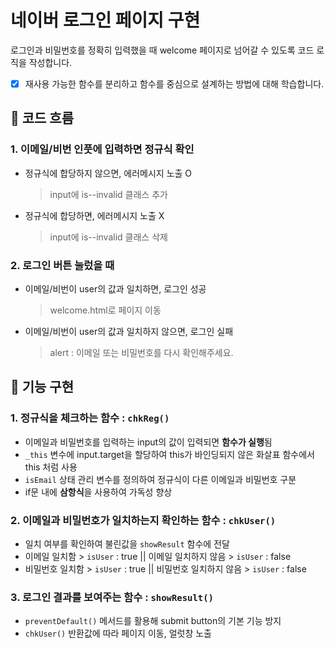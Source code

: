 # 네이버 로그인 페이지 구현

로그인과 비밀번호를 정확히 입력했을 때 welcome 페이지로 넘어갈 수 있도록 코드 로직을 작성합니다.

- [x] 재사용 가능한 함수를 분리하고 함수를 중심으로 설계하는 방법에 대해 학습합니다.


## 📌 코드 흐름

### 1. 이메일/비번 인풋에 입력하면 정규식 확인

- 정규식에 합당하지 않으면,
  에러메시지 노출 O
  > input에 is--invalid 클래스 추가
- 정규식에 합당하면, 에러메시지 노출 X
  > input에 is--invalid 클래스 삭제

### 2. 로그인 버튼 눌렀을 때

- 이메일/비번이 user의 값과 일치하면,
  로그인 성공
  > welcome.html로 페이지 이동
- 이메일/비번이 user의 값과 일치하지 않으면,
  로그인 실패
  > alert : 이메일 또는 비밀번호를 다시 확인해주세요.


## 📌 기능 구현

### 1. 정규식을 체크하는 함수 : `chkReg()`

- 이메일과 비밀번호를 입력하는 input의 값이 입력되면 **함수가 실행**됨
- `_this` 변수에 input.target을 할당하여 this가 바인딩되지 않은 화살표 함수에서 this 처럼 사용
- `isEmail` 상태 관리 변수를 정의하여 정규식이 다른 이메일과 비밀번호 구분
- if문 내에 **삼항식**을 사용하여 가독성 향상

### 2. 이메일과 비밀번호가 일치하는지 확인하는 함수 : `chkUser()`

- 일치 여부를 확인하여 불린값을 `showResult` 함수에 전달
- 이메일 일치함 > `isUser` : true || 이메일 일치하지 않음 > `isUser` : false
- 비밀번호 일치함 > `isUser` : true || 비밀번호 일치하지 않음 > `isUser` : false

### 3. 로그인 결과를 보여주는 함수 : `showResult()`

- `preventDefault()` 메서드를 활용해 submit button의 기본 기능 방지
- `chkUser()` 반환값에 따라 페이지 이동, 얼럿창 노출